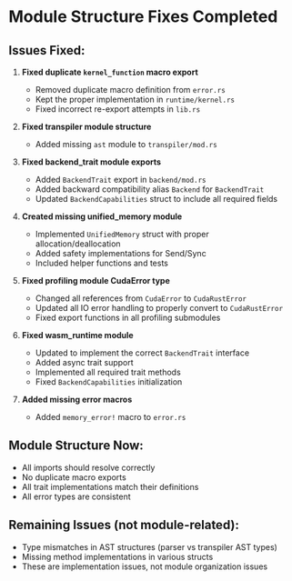 # Module Structure Fixes Completed

## Issues Fixed:

1. **Fixed duplicate `kernel_function` macro export**
   - Removed duplicate macro definition from `error.rs`
   - Kept the proper implementation in `runtime/kernel.rs`
   - Fixed incorrect re-export attempts in `lib.rs`

2. **Fixed transpiler module structure**
   - Added missing `ast` module to `transpiler/mod.rs`

3. **Fixed backend_trait module exports**
   - Added `BackendTrait` export in `backend/mod.rs`
   - Added backward compatibility alias `Backend` for `BackendTrait`
   - Updated `BackendCapabilities` struct to include all required fields

4. **Created missing unified_memory module**
   - Implemented `UnifiedMemory` struct with proper allocation/deallocation
   - Added safety implementations for Send/Sync
   - Included helper functions and tests

5. **Fixed profiling module CudaError type**
   - Changed all references from `CudaError` to `CudaRustError`
   - Updated all IO error handling to properly convert to `CudaRustError`
   - Fixed export functions in all profiling submodules

6. **Fixed wasm_runtime module**
   - Updated to implement the correct `BackendTrait` interface
   - Added async trait support
   - Implemented all required trait methods
   - Fixed `BackendCapabilities` initialization

7. **Added missing error macros**
   - Added `memory_error!` macro to `error.rs`

## Module Structure Now:
- All imports should resolve correctly
- No duplicate macro exports
- All trait implementations match their definitions
- All error types are consistent

## Remaining Issues (not module-related):
- Type mismatches in AST structures (parser vs transpiler AST types)
- Missing method implementations in various structs
- These are implementation issues, not module organization issues
